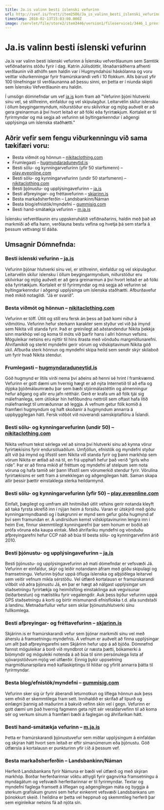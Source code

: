 ```yaml
---
title: Ja.is valinn besti íslenski vefurinn 
url: http://svef.is/frett/item2586/Ja_is_valinn_besti_íslenski_vefurinn_
timestamp: 2010-02-13T15:03:00.000Z
image: /servlet/file/store2/item3446/version1/fileservice1/3446_1_preview.jpg
---
```


# Ja.is valinn besti íslenski vefurinn 

Ja.is var valinn besti íslenski vefurinn á Íslensku vefverðlaunum sem Samtök vefiðnaðarins stóðu fyrir í dag. Katrín Júlísdóttir, Iðnaðarráðherra afhenti verðlaunin við athöfn sem haldin var í Hugmyndahúsi háskólanna og voru veittar viðurkenningar fyrir framúrskarandi vefi í 10 flokkum. Alls bárust yfir 100 tilnefningar til verðlaunanna að þessu sinni, en þetta er í níunda skipti sem Íslensku Vefverðlaunin eru haldin.

Í umsögn dómnefndar um vef [ja.is](http://ja.is/) kom fram að "Vefurinn þjóni hlutverki sínu vel, sé stílhreinn, einfaldur og vel skipulagður. Leitarvélin skilur íslensku í öllum beygingarmyndum, niðurstöður eru skilvirkar og mjög auðvelt er að gera greinarmun á því hvort leitað er að fólki eða fyrirtækjum. Kortaleit er til fyrirmyndar og má segja að vefurinn sé byltingarkenndur í aðgengi upplýsinga um íslenska staðhætti."

## Aðrir vefir sem fengu viðurkenningu við sama tækifæri voru:



*   Besta viðmót og hönnun – [nikitaclothing.com](http://nikitaclothing.com/)
*   Frumlegasti – [hugmyndaraduneytid.is](http://hugmyndaraduneytid.is/)
*   Besti sölu- og kynningarvefurinn (yfir 50 starfsmenn) – [play.eveonline.com](http://play.eveonline.com/)
*   Besti sölu- og kynningarvefurinn (undir 50 starfsmenn) – [nikitaclothing.com](http://nikitaclothing.com/)
*   Besti þjónustu- og upplýsingavefurinn – [ja.is](http://ja.is/)
*   Besti afþreyingar- og fréttavefurinn – [skjarinn.is](http://skjarinn.is/)
*   Besta markaðsherferðin – Landsbankinn/Náman
*   Besta blog/efnistök/myndefni – [gummisig.com](http://gummisig.com/)
*   Besti hand-smátækja vefurinn – [m.ja.is](http://m.ja.is/)



Íslensku vefverðlaunin eru uppskeruhátíð vefiðnaðarins, haldin með það að markmiði að efla hann, verðlauna bestu vefina og hvetja þá sem starfa á þessum vettvangi til dáða.

## Umsagnir Dómnefnda:

### Besti íslenski vefurinn – [ja.is](http://ja.is/)

Vefurinn þjónar hlutverki sínu vel, er stílhreinn, einfaldur og vel skipulagður. Leitarvélin skilur íslensku í öllum beygingarmyndum, niðurstöður eru skilvirkar og mjög auðvelt er að gera greinarmun á því hvort leitað er að fólki eða fyrirtækjum. Kortaleit er til fyrirmyndar og má segja að vefurinn sé byltingarkenndur í aðgengi upplýsinga um íslenska staðhætti. Afburðavefur með mikið notagildi. “Já er svarið”.

### Besta viðmót og hönnun – [nikitaclothing.com](http://nikitaclothing.com/)

Vefurinn er töff. Útlit og stíll eru fersk án þess að það komi niður á viðmótinu. Vefurinn hefur sterkann karakter sem styður vel við þá ímynd sem Nikita vill standa fyrir. Það er greinilegt að aðstandendur Nikita þekkja sinn markhóp vel og koma til móts við þarfir hans í allri hönnun vefsins. Möguleikar netsins eru nýttir til hins ítrasta með vönduðu margmiðlunarefni. Áhrifamikið og sterkt myndefni gerir vörum og viðskiptavinum Nikita góð skil. Afburða sterk hönnun og myndefni skipa heild sem sendir skýr skilaboð um fyrir hvað Nikita stendur.

### Frumlegasti – [hugmyndaraduneytid.is](http://hugmyndaraduneytid.is/)

Góð hugmynd er lítils virði nema því aðeins að henni sé hrint í framkvæmd. Vefurinn er gott dæmi um hvernig hægt er að nýta Internetið til að efla og dýpka þjóðmálaumræðu þar sem bæði stjórmálastéttin og almenningur hefur aðgang og allir eru jafn réttháir. Gerð er krafa um að fólk tjái sig málefnanlega, sem útilokar hin hefðbundnu nettröll sem oftast hafa lítið málefnanlegt til umræðunnar að leggja. Á vefnum getur fólk komið á framfæri hugmyndum og haft skoðanir á hugmyndum annarra á uppbyggilegan hátt. Fersk viðbót við núverandi samskiptaflóru á Íslandi.

### Besti sölu- og kynningarvefurinn (undir 50) – [nikitaclothing.com](http://nikitaclothing.com/)

Nikita vefnum tekst sérlega vel að sinna því hlutverki sínu að kynna vörur fyrirtækisins fyrir endursöluaðilum. Umfjöllun, efnistök og myndefni styður allt við þá ímynd og lífsstíl sem Nikita vill standa fyrir og þann markhóp sem vörum Nikita er ætlað að ná til, en frá upphafi hefur það verið “girls who ride”. Þar er að finna mikið af fréttum og myndefni af stelpum sem nota vöruna og hafa tamið sér þann lífsstíl sem vörumerkið stendur fyrir. Vörulína fyrirtækisins er sett fram á smekklegan og aðgengilegan hátt. Saman skapa allir þessir þættir einstaklega sterka heildarmynd.

### Besti sölu- og kynningarvefurinn (yfir 50) – [play.eveonline.com](http://play.eveonline.com/)

Einfalt, þægilegt og umfram allt hnitmiðað útlit vefsins gerir notanda kleyft að taka fyrsta skrefið inn í nýjan heim á forsíðu. Varan er útskýrð með góðu kynningarmyndbandi og í bakgrunni er mynd sem gefur góða hugmynd af því sem framundan er. Á undirsíðum kemst viðskiptavinurinn lengra inn í heim Eve, finnur skemmtilegt kynningarefni þar sem honum er boðið að prófa vöruna eða kaupa eintak. Með áhrifaríku myndefni og vönduðu afþreyingarefni hefur CCP náð að búa til besta sölu- og kynningarvefinn árið 2010.

### Besti þjónustu- og upplýsingavefurinn – [ja.is](http://ja.is/)

Besti þjónustu- og upplýsingavefurinn að mati dómefndar er vefsvæði Já. Vefurinn er einfaldur, skýr og leiðir notandann áfram með góðu skipulagi og framsetningu. Vefurinn býður uppá öfluga íslenska og alþjóðlega leitarvel sem veitir vefnum mikla sérstöðu. Vel útfærð kortalausn er framúrskarandi viðbót við aðra þjónustu Já, en þar er hægt að nálgast upplýsingar um staðsetningu fyrirtækja og heimilsföng einstaklinga auk vegvísunar (leiðarbestun) og mælistiku fyrir vegalengdir. Auk þess býður vefurinn uppá GPS staðsetningu á korti og birtir mismunandi efnisflokka t.d. alla sundstaði á landinu. Metnaðarfullur vefur sem skilar þjónustuhlutverki sínu fullkomlega.

### Besti afþreyingar- og fréttavefurinn – [skjarinn.is](http://skjarinn.is/)

Skjárinn.is er framúrskarandi vefur sem þjónar markmiði sínu vel með áherslu á framsetningu myndefnis. Á vefnum er auðvelt að finna upplýsingar um allt það afþreyingarefni sem Skjárinn hefur upp á að bjóða. Dómnefnd fannst möguleikar á borð við myndbrot úr næsta þætti, bókamerki á bíómyndir og möguleiki notenda á að búa til sinn persónulega lista af sjóvarpstöðvum mjög vel útfærðir. Einnig þykir uppsetning margmiðlunarspilara með kaflaskiptingu til hliðar og yfirlit annarra þátta til fyrirmyndar.

### Besta blog/efnistök/myndefni – [gummisig.com](http://gummisig.com/)

Vefurinn sker sig úr fyrir áberandi leturnotkun og líflega hönnun auk þess sem efnið er skemmtilega fram sett. Innihaldið er skrifað af lipurð og einlægni þannig að maðurinn á bakvið vefinn skín vel í gegn. Vefurinn er gott dæmi um það hvernig fagmenn geta nýtt sér veraldarvefinn til að koma sér og verkum sínum á framfæri bæði á faglegan og áhrifaríkan hátt.

### Besti hand-smátækja vefurinn – [m.ja.is](http://m.ja.is/)

Þetta er framúrskarandi þjónustuvefur sem miðlar upplýsingum á einfaldan og skýran hátt hvort sem leitað er eftir símanúmerum eða þjónustu. Góð útfærsla á kortalausn er punkturinn yfir i:ið á þessum vef.

### Besta markaðsherferðin – Landsbankinn/Náman

Herferð Landsbankans fyrir Námuna er bæði vel útfærð og með skýran markhóp. Borðar herferðarinnar vöktu athygli fyrir gagnvirka framsetningu á myndagátum og vefsvæði herferðarinnar er til fyrirmyndar. Textar og myndefni faglega framsett á líflegan og aðgengilegan máta og byggja á sterkum grafískum grunni sem hefur einkennt vefsvæði Landsbankans um þónokkurt skeið. Í heildina er þetta vel heppnuð og skemmtileg herferð þar sem eiginleikar netsins fá að njóta sín.
